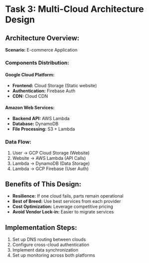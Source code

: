 # Task 3: Multi-Cloud Architecture Design

## Architecture Overview:
**Scenario:** E-commerce Application

### Components Distribution:

#### Google Cloud Platform:
- **Frontend:** Cloud Storage (Static website)
- **Authentication:** Firebase Auth
- **CDN:** Cloud CDN

#### Amazon Web Services:
- **Backend API:** AWS Lambda
- **Database:** DynamoDB
- **File Processing:** S3 + Lambda

### Data Flow:
1. User → GCP Cloud Storage (Website)
2. Website → AWS Lambda (API Calls)
3. Lambda → DynamoDB (Data Storage)
4. Lambda → GCP Firebase (User Auth)

## Benefits of This Design:
- **Resilience:** If one cloud fails, parts remain operational
- **Best of Breed:** Use best services from each provider
- **Cost Optimization:** Leverage competitive pricing
- **Avoid Vendor Lock-in:** Easier to migrate services

## Implementation Steps:
1. Set up DNS routing between clouds
2. Configure cross-cloud authentication
3. Implement data synchronization
4. Set up monitoring across both platforms
